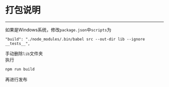 # 打包说明



----


如果是Windows系统，修改`package.json`中`scripts`为
```
"build": "./node_modules/.bin/babel src --out-dir lib --ignore __tests__",
```
手动删除`lib`文件夹  
执行
```bash
npm run build
```
再进行发布

